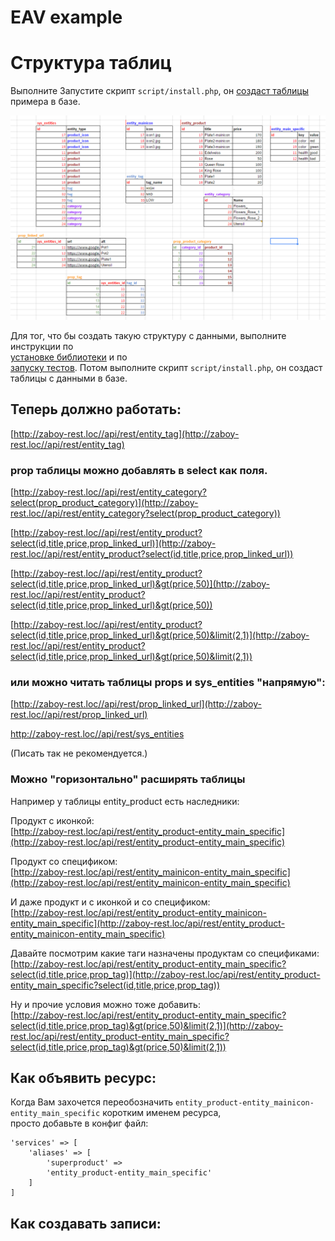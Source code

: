 # EAV example

# Структура таблиц

Выполните 
Запустите скрипт `script/install.php`, он [создаст таблицы](https://docs.google.com/spreadsheets/d/1k51Dtv1z-eK_ic5TXJMdJ9_jeLBtcrKQPQI9A0Jpts0/edit#gid=0) примера в базе.  

![](img/eav-example-1.png)  


Для тог, что бы создать такую структуру с данными, выполните инструкции по  
[установке библиотеки](INSTALL.md "установка библиотеки zaboy-rest") и по  
[запуску тестов](TESTS.md "Подготовка к запуску тестов").
Потом выполните скрипт `script/install.php`, он создаст таблицы с данными в базе.

## Теперь должно работать: ##

[http://zaboy-rest.loc//api/rest/entity_tag](http://zaboy-rest.loc//api/rest/entity_tag)

### prop таблицы можно добавлять в select как поля. ###

[http://zaboy-rest.loc//api/rest/entity_category?select(prop_product_category)](http://zaboy-rest.loc//api/rest/entity_category?select(prop_product_category)) 

[http://zaboy-rest.loc//api/rest/entity_product?select(id,title,price,prop_linked_url)](http://zaboy-rest.loc//api/rest/entity_product?select(id,title,price,prop_linked_url))

[http://zaboy-rest.loc//api/rest/entity_product?select(id,title,price,prop_linked_url)&gt(price,50)](http://zaboy-rest.loc//api/rest/entity_product?select(id,title,price,prop_linked_url)&gt(price,50))

[http://zaboy-rest.loc//api/rest/entity_product?select(id,title,price,prop_linked_url)&gt(price,50)&limit(2,1)](http://zaboy-rest.loc//api/rest/entity_product?select(id,title,price,prop_linked_url)&gt(price,50)&limit(2,1))   


### или можно читать таблицы props и sys_entities "напрямую": ###

[http://zaboy-rest.loc//api/rest/prop_linked_url](http://zaboy-rest.loc//api/rest/prop_linked_url)

[http://zaboy-rest.loc//api/rest/sys_entities  ](http://zaboy-rest.loc//api/rest/sys_entities  )


(Писать так не рекомендуется.)

### Можно "горизонтально" расширять таблицы ###

Например у таблицы entity_product есть наследники:  

Продукт с иконкой:   
[http://zaboy-rest.loc/api/rest/entity_product-entity_main_specific](http://zaboy-rest.loc/api/rest/entity_product-entity_main_specific)   


Продукт со спецификом:   
[http://zaboy-rest.loc/api/rest/entity_mainicon-entity_main_specific](http://zaboy-rest.loc/api/rest/entity_mainicon-entity_main_specific)

И даже продукт и с иконкой и со спецификом:   
[http://zaboy-rest.loc/api/rest/entity_product-entity_mainicon-entity_main_specific](http://zaboy-rest.loc/api/rest/entity_product-entity_mainicon-entity_main_specific)

Давайте посмотрим какие таги назначены продуктам со спецификами:    
[http://zaboy-rest.loc/api/rest/entity_product-entity_main_specific?select(id,title,price,prop_tag)](http://zaboy-rest.loc/api/rest/entity_product-entity_main_specific?select(id,title,price,prop_tag))

Ну и прочие условия можно тоже добавить:   
[http://zaboy-rest.loc/api/rest/entity_product-entity_main_specific?select(id,title,price,prop_tag)&gt(price,50)&limit(2,1)](http://zaboy-rest.loc/api/rest/entity_product-entity_main_specific?select(id,title,price,prop_tag)&gt(price,50)&limit(2,1))

## Как объявить ресурс: ##

Когда Вам захочется переобозначить `entity_product-entity_mainicon-entity_main_specific` коротким именем ресурса,   
просто добавьте в конфиг файл:  

    'services' => [
        'aliases' => [
            'superproduct' =>
            'entity_product-entity_main_specific'
        ]
    ]

## Как создавать записи: ##
















